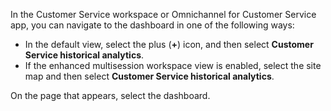 In the Customer Service workspace or Omnichannel for Customer Service app, you can navigate to the dashboard in one of the following ways:

- In the default view, select the plus (**+**) icon, and then select **Customer Service historical analytics**.
- If the enhanced multisession workspace view is enabled, select the site map and then select **Customer Service historical analytics**.

On the page that appears, select the dashboard.